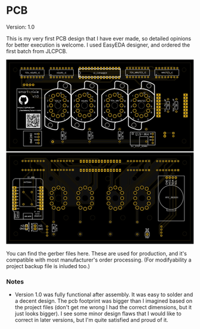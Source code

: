 # PCB
Version: 1.0  

This is my very first PCB design that I have ever made, so detailed opinions for better execution is welcome. I used EasyEDA designer, and ordered the first batch from JLCPCB.  

<img src="https://raw.githubusercontent.com/danielbene/smart-nixie/master/pcb/img/front.svg">  
<img src="https://raw.githubusercontent.com/danielbene/smart-nixie/master/pcb/img/back.svg">  

You can find the gerber files here. These are used for production, and it's compatible with most manufacturer's order processing. (For modifyability a project backup file is inluded too.)

### Notes
 - Version 1.0 was fully functional after assembly. It was easy to solder and a decent design. The pcb footprint was bigger than I imagined based on the project files (don't get me wrong I had the correct dimensions, but it just looks bigger). I see some minor design flaws that I would like to correct in later versions, but I'm quite satisfied and proud of it.
